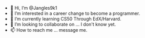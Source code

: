 - 👋 Hi, I’m @Jangles9k1
- 👀 I’m interested in a career change to become a programmer. 
- 🌱 I’m currently learning CS50 Through EdX/Harvard.
- 💞️ I’m looking to collaborate on ... I don't know yet.
- 📫 How to reach me ... message me.

<!---
Jangles9k1/Jangles9k1 is a ✨ special ✨ repository because its `README.md` (this file) appears on your GitHub profile.
You can click the Preview link to take a look at your changes.
--->
